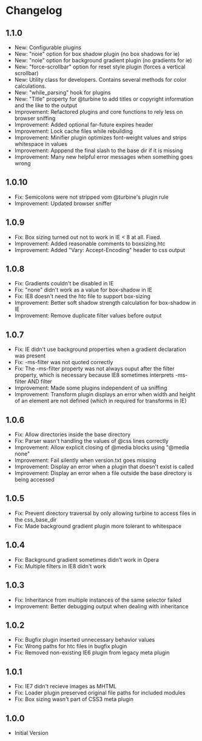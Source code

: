 Changelog
=========


1.1.0
-----
  - New: Configurable plugins
  - New: "noie" option for box shadow plugin (no box shadows for ie)
  - New: "noie" option for background gradient plugin (no gradients for ie)
  - New: "force-scrollbar" option for reset style plugin (forces a vertical scrollbar)
  - New: Utility class for developers. Contains several methods for color calculations.
  - New: "while_parsing" hook for plugins
  - New: "Title" property for @turbine to add titles or copyright information and the like to the output
  - Improvement: Refactored plugins and core functions to rely less on browser sniffing
  - Improvement: Added optional far-future expires header
  - Improvement: Lock cache files while rebuilding
  - Improvement: Minifier plugin optimizes font-weight values and strips whitespace in values
  - Improvement: Apppend the final slash to the base dir if it is missing
  - Improvement: Many new helpful error messages when something goes wrong


1.0.10
------
  - Fix: Semicolons were not stripped vom @turbine's plugin rule
  - Improvement: Updated browser sniffer


1.0.9
-----
  - Fix: Box sizing turned out not to work in IE < 8 at all. Fixed.
  - Improvement: Added reasonable comments to boxsizing.htc
  - Improvement: Added "Vary: Accept-Encoding" header to css output


1.0.8
-----
  - Fix: Gradients couldn't be disabled in IE
  - Fix: "none" didn't work as a value for box-shadow in IE
  - Fix: IE8 doesn't need the htc file to support box-sizing
  - Improvement: Better soft shadow strength calculation for box-shadow in IE
  - Improvement: Remove duplicate filter values before output


1.0.7
-----
  - Fix: IE didn't use background properties when a gradient declaration was present
  - Fix: -ms-filter was not quoted correctly
  - Fix: The -ms-filter property was not always ouput after the filter property, which is necessary because IE8 sometimes interprets -ms-filter AND filter
  - Improvement: Made some plugins independent of ua sniffing
  - Improvement: Transform plugin displays an error when width and height of an element are not defined (which in required for transforms in IE)


1.0.6
-----
  - Fix: Allow directories inside the base directory
  - Fix: Parser wasn't handling the values of @css lines correctly
  - Improvement: Allow explicit closing of @media blocks using "@media none"
  - Improvement: Fail silently when version.txt goes missing
  - Improvement: Display an error when a plugin that doesn't exist is called
  - Improvement: Display an error when a file outside the base directory is being accessed


1.0.5
-----
  - Fix: Prevent directory traversal by only allowing turbine to access files in the css_base_dir
  - Fix: Made background gradient plugin more tolerant to whitespace


1.0.4
-----
  - Fix: Background gradient sometimes didn't work in Opera
  - Fix: Multiple filters in IE8 didn't work


1.0.3
-----
  - Fix: Inheritance from multiple instances of the same selector failed
  - Improvement: Better debugging output when dealing with inheritance


1.0.2
-----
  - Fix: Bugfix plugin inserted unnecessary behavior values
  - Fix: Wrong paths for htc files in bugfix plugin
  - Fix: Removed non-existing IE6 plugin from legacy meta plugin


1.0.1
-----
  - Fix: IE7 didn't recieve images as MHTML
  - Fix: Loader plugin preserved original file paths for included modules
  - Fix: Box sizing wasn't part of CSS3 meta plugin


1.0.0
-----
  - Initial Version
